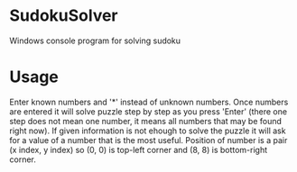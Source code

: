 # SudokuSolver
Windows console program for solving sudoku
# Usage
Enter known numbers and '*' instead of unknown numbers. Once numbers are entered it will solve puzzle step by step as you press 'Enter' (there one step does not mean one number, it means all numbers that may be found right now). If given information is not ehough to solve the puzzle it will ask for a value of a number that is the most useful. Position of number is a pair (x index, y index) so (0, 0) is top-left corner and (8, 8) is bottom-right corner.
